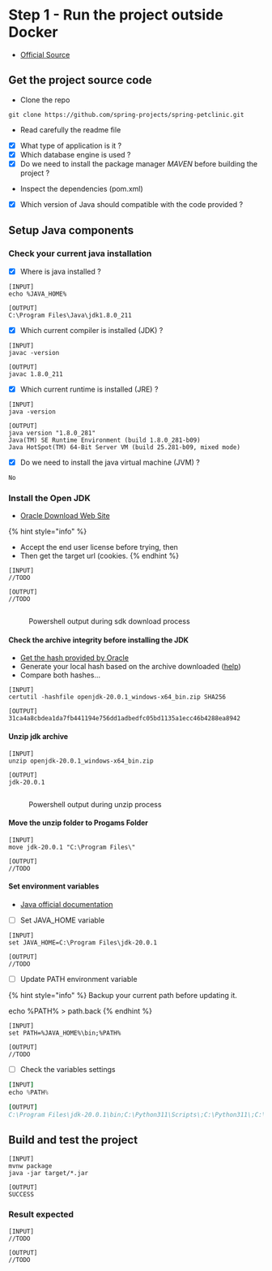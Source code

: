 # Step 1 - Run the project outside Docker

* [Official Source](https://docs.docker.com/language/java/build-images/)

## Get the project source code

* Clone the repo

```
git clone https://github.com/spring-projects/spring-petclinic.git
```

* Read carefully the readme file

<!---->

* [x] What type of application is it ?
* [x] Which database engine is used ?
* [x] Do we need to install the package manager _MAVEN_ before building the project ?

<!---->

* Inspect the dependencies (pom.xml)

<!---->

* [x] Which version of Java should compatible with the code provided ?

## Setup Java components

### Check your current java installation

* [x] Where is java installed ?

```
[INPUT]
echo %JAVA_HOME%

[OUTPUT]
C:\Program Files\Java\jdk1.8.0_211
```

* [x] Which current compiler is installed (JDK) ?

```
[INPUT]
javac -version

[OUTPUT]
javac 1.8.0_211
```

* [x] Which current runtime is installed (JRE) ?

```
[INPUT]
java -version

[OUTPUT]
java version "1.8.0_281"
Java(TM) SE Runtime Environment (build 1.8.0_281-b09)
Java HotSpot(TM) 64-Bit Server VM (build 25.281-b09, mixed mode)
```

* [x] Do we need to install the java virtual machine (JVM) ?

```
No
```

### Install the Open JDK

* [Oracle Download Web Site](https://jdk.java.net/20/)

{% hint style="info" %}
* Accept the end user license before trying, then
* Then get the target url (cookies.
{% endhint %}

```
[INPUT]
//TODO

[OUTPUT]
//TODO
```

<figure><img src="../../.gitbook/assets/image.png" alt=""><figcaption><p>Powershell output during sdk download process</p></figcaption></figure>

#### Check the archive integrity before installing the JDK

* [Get the hash provided by Oracle](https://download.java.net/java/GA/jdk20.0.1/b4887098932d415489976708ad6d1a4b/9/GPL/openjdk-20.0.1\_windows-x64\_bin.zip.sha256)
* Generate your local hash based on the archive downloaded ([help](https://learn.microsoft.com/en-us/powershell/module/microsoft.powershell.utility/get-filehash?view=powershell-7.3))
* Compare both hashes...

```
[INPUT]
certutil -hashfile openjdk-20.0.1_windows-x64_bin.zip SHA256

[OUTPUT]
31ca4a8cbdea1da7fb441194e756dd1adbedfc05bd1135a1ecc46b4288ea8942
```

#### Unzip jdk archive

```
[INPUT]
unzip openjdk-20.0.1_windows-x64_bin.zip

[OUTPUT]
jdk-20.0.1
```

<figure><img src="../../.gitbook/assets/image (4) (1).png" alt=""><figcaption><p>Powershell output during unzip process</p></figcaption></figure>

#### Move the unzip folder to Progams Folder

```
[INPUT]
move jdk-20.0.1 "C:\Program Files\"

[OUTPUT]
//TODO
```

#### Set environment variables

* [Java official documentation](https://dev.java/learn/getting-started/)

<!---->

* [ ] Set JAVA\_HOME variable

```
[INPUT]
set JAVA_HOME=C:\Program Files\jdk-20.0.1

[OUTPUT]
//TODO
```

* [ ] Update PATH environment variable

{% hint style="info" %}
Backup your current path before updating it.

echo %PATH% > path.back
{% endhint %}

```
[INPUT]
set PATH=%JAVA_HOME%\bin;%PATH%

[OUTPUT]
//TODO
```

* [ ] Check the variables settings

```f
[INPUT]
echo %PATH%

[OUTPUT]
C:\Program Files\jdk-20.0.1\bin;C:\Python311\Scripts\;C:\Python311\;C:\Program Files\ImageMagick-7.1.1-Q16-HDRI;C:\Program Files\Ruby31-x64\bin;C:\Program Files (x86)\VMware\VMware Workstation\bin\;C:\Program Files (x86)\Common Files\Oracle\Java\javapath;C:\WINDOWS\system32;C:\WINDOWS;C:\WINDOWS\System32\Wbem;C:\WINDOWS\System32\WindowsPowerShell\v1.0\;C:\WINDOWS\System32\OpenSSH\;C:\ProgramData\chocolatey\bin;C:\Program Files\MariaDB 10.10\bin;C:\tools\php81;C:\Program Files\Microsoft VS Code\bin;C:\ProgramData\ComposerSetup\bin;C:\Program Files\Amazon\AWSCLIV2\;C:\Program Files\nodejs\;C:\tools\php82;C:\Program Files\Git\cmd;C:\Program Files\GitHub CLI\;C:\Program Files\Microsoft SQL Server\130\Tools\Binn\;C:\Program Files\Microsoft SQL Server\Client SDK\ODBC\170\Tools\Binn\;C:\Program Files\dotnet\;C:\Program Files\Microsoft SQL Server\150\Tools\Binn\;C:\Program Files\Java\jdk1.8.0_211\bin;;C:\Program Files\Docker\Docker\resources\bin;f
```

## Build and test the project

```
[INPUT]
mvnw package
java -jar target/*.jar

[OUTPUT]
SUCCESS
```


### Result expected 

```
[INPUT]
//TODO

[OUTPUT]
//TODO
```
